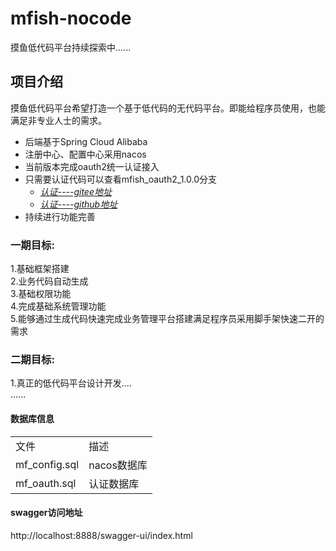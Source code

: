 # mfish-nocode
摸鱼低代码平台持续探索中......
## 项目介绍
摸鱼低代码平台希望打造一个基于低代码的无代码平台。即能给程序员使用，也能满足非专业人士的需求。
* 后端基于Spring Cloud Alibaba
* 注册中心、配置中心采用nacos
* 当前版本完成oauth2统一认证接入
* 只需要认证代码可以查看mfish_oauth2_1.0.0分支
  * *[认证----gitee地址](https://gitee.com/qiufeng9862/mfish-cloud/tree/mfish_oauth2_1.0.0/)*
  * *[认证----github地址](https://github.com/qiufeng9862/mfish-cloud/tree/mfish_oauth2_1.0.0)*
* 持续进行功能完善

### 一期目标:
1.基础框架搭建  
2.业务代码自动生成  
3.基础权限功能  
4.完成基础系统管理功能  
5.能够通过生成代码快速完成业务管理平台搭建满足程序员采用脚手架快速二开的需求
### 二期目标:
1.真正的低代码平台设计开发....  
......  


#### 数据库信息
<table>
    <tr>
        <td>文件</td>
        <td>描述</td>
    </tr>
    <tr>
        <td>mf_config.sql</td>
        <td>nacos数据库</td>
    </tr>
    <tr>
        <td>mf_oauth.sql</td>
        <td>认证数据库</td>
    </tr>
</table>

#### swagger访问地址
http://localhost:8888/swagger-ui/index.html

